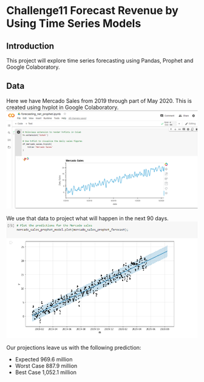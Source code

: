 # Challenge11 Forecast Revenue by Using Time Series Models

## Introduction
This project will explore time series forecasting using Pandas, Prophet and Google Colaboratory.

## Data
Here we have Mercado Sales from 2019 through part of May 2020.  This is created using hvplot in Google Colaboratory.
![Colab](/Images/google.PNG)

We use that data to project what will happen in the next 90 days.
![Prophet](Images/prophet.PNG)

Our projections leave us with the following prediction:
* Expected 969.6 million
* Worst Case 887.9 million
* Best Case 1,052.1 million